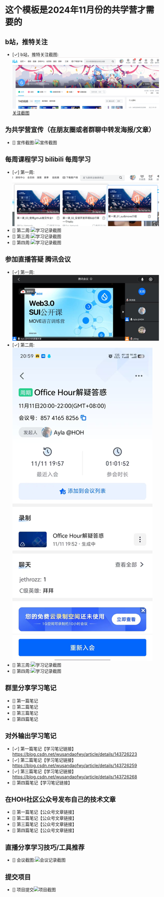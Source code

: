 # 这个模板是2024年11月份的共学营才需要的

## b站，推特关注

- [✓] b站，推特关注截图: ![关注截图](./images/b站关注_共学营.png)[关注截图](./images/x关注_共学营.png)

## 为共学营宣传（在朋友圈或者群聊中转发海报/文章）

- [] 宣传截图:![宣传截图](./images/你的图片地址)

## 每周课程学习  bilibili  每周学习

- [✓] 第一周:![学习记录截图](./images/第一周学习.png)
- [] 第二周:![学习记录截图](./images/你的图片地址)
- [] 第三周:![学习记录截图](./images/你的图片地址)
- [] 第四周:![学习记录截图](./images/你的图片地址)

## 参加直播答疑  腾讯会议

- [✓] 第一周:![学习记录截图](./images/第一周.jpg)
- [✓] 第二周:![学习记录截图](./images/第二周.jpg)
- [] 第三周:![学习记录截图](./images/你的图片地址)
- [] 第四周:![学习记录截图](./images/你的图片地址)

## 群里分享学习笔记

- [] 第一篇笔记
- [] 第二篇笔记
- [] 第三篇笔记
- [] 第四篇笔记

## 对外输出学习笔记

- [✓] 第一篇笔记【学习笔记链接】 https://blog.csdn.net/wusandaofwy/article/details/143726223
- [✓] 第二篇笔记【学习笔记链接】 https://blog.csdn.net/wusandaofwy/article/details/143726259
- [✓] 第三篇笔记【学习笔记链接】 https://blog.csdn.net/wusandaofwy/article/details/143726268
- [] 第四篇笔记【学习笔记链接】

## 在HOH社区公众号发布自己的技术文章

- [] 第一篇笔记【公众号文章链接】
- [] 第二篇笔记【公众号文章链接】
- [] 第三篇笔记【公众号文章链接】
- [] 第四篇笔记【公众号文章链接】

## 直播分享学习技巧/工具推荐

- [] 会议截图:![会议记录截图](./images/你的图片地址)

## 提交项目

- [] 项目提交![项目截图](./images/你的图片地址)


